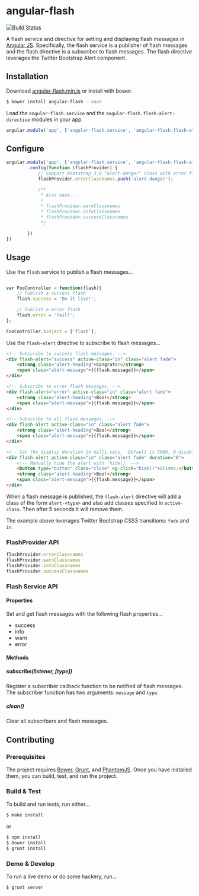 # angular-flash

[![Build Status](https://travis-ci.org/wmluke/angular-flash.png?branch=master)](https://travis-ci.org/wmluke/angular-flash)

A flash service and directive for setting and displaying flash messages in [Angular JS](http://angularjs.org).  Specifically, the flash service is a publisher of flash messages and the flash directive is a subscriber to flash messages.  The flash directive leverages the Twitter Bootstrap Alert component.

## Installation

Download [angular-flash.min.js](https://github.com/wmluke/angular-flash/blob/master/dist/angular-flash.min.js) or install with bower.

```bash
$ bower install angular-flash --save
```

Load the `angular-flash.service` and the `angular-flash.flash-alert-directive` modules in your app.

```javascript
angular.module('app', ['angular-flash.service', 'angular-flash.flash-alert-directive']);
```

## Configure

```javascript
angular.module('app', ['angular-flash.service', 'angular-flash.flash-alert-directive']).config(function (flashProvider) {
        .config(function (flashProvider) {
            // Support bootstrap 3.0 "alert-danger" class with error flash types
            flashProvider.errorClassnames.push('alert-danger');

            /**
             * Also have...
             *
             * flashProvider.warnClassnames
             * flashProvider.infoClassnames
             * flashProvider.successClassnames
             */

        })
})
```

## Usage

Use the `flash` service to publish a flash messages...

```javascript

var FooController = function(flash){
    // Publish a success flash
    flash.success = 'Do it live!';

    // Publish a error flash
    flash.error = 'Fail!';
};

FooController.$inject = ['flash'];

```

Use the `flash-alert` directive to subscribe to flash messages...

```html
<!-- Subscribe to success flash messages. -->
<div flash-alert="success" active-class="in" class="alert fade">
    <strong class="alert-heading">Congrats!</strong>
    <span class="alert-message">{{flash.message}}</span>
</div>

<!-- Subscribe to error flash messages. -->
<div flash-alert="error" active-class="in" class="alert fade">
    <strong class="alert-heading">Boo!</strong>
    <span class="alert-message">{{flash.message}}</span>
</div>

<!-- Subscribe to all flash messages. -->
<div flash-alert active-class="in" class="alert fade">
    <strong class="alert-heading">Boo!</strong>
    <span class="alert-message">{{flash.message}}</span>
</div>

<!-- Set the display duration in milli-secs.  Default is 5000, 0 disables the fade-away. -->
<div flash-alert active-class="in" class="alert fade" duration="0">
    <!-- Manually hide the alert with `hide()` -->
    <button type="button" class="close" ng-click="hide()">&times;</button>
    <strong class="alert-heading">Boo!</strong>
    <span class="alert-message">{{flash.message}}</span>
</div>
```

When a flash message is published, the `flash-alert` directive will add a class of the form `alert-<type>` and also add classes specified in `active-class`.  Then after 5 seconds it will remove them.

The example above leverages Twitter Bootstrap CSS3 transitions: `fade` and `in`.

### FlashProvider API

```javascript
flashProvider.errorClassnames
flashProvider.warnClassnames
flashProvider.infoClassnames
flashProvider.successClassnames
```

### Flash Service API

#### Properties
Set and get flash messages with the following flash properties...

* success
* info
* warn
* error

#### Methods

##### subscribe(listener, [type])
Register a subscriber callback function to be notified of flash messages.  The subscriber function has two arguments: `message` and `type`.

##### clean()
Clear all subscribers and flash messages.

## Contributing

### Prerequisites

The project requires [Bower](http://bower.io), [Grunt](http://gruntjs.com), and [PhantomJS](http://phantomjs.org).  Once you have installed them, you can build, test, and run the project.

### Build & Test

To build and run tests, run either...

```bash
$ make install
```

or

```bash
$ npm install
$ bower install
$ grunt install
```

### Demo & Develop

To run a live demo or do some hackery, run...

```bash
$ grunt server
```
